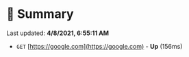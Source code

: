 # 📖 Summary
Last updated: **4/8/2021, 6:55:11 AM**

- `GET` [https://google.com](https://google.com) - **Up** (156ms)
